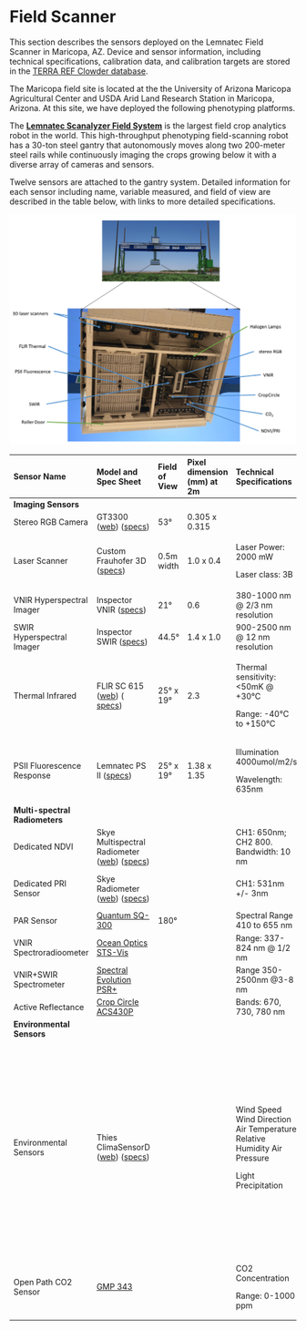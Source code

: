 # Field Scanner

This section describes the sensors deployed on the Lemnatec Field Scanner in Maricopa, AZ. Device and sensor information, including technical specifications, calibration data, and calibration targets are stored in the [TERRA REF Clowder database](https://terraref.ncsa.illinois.edu/clowder/spaces/594bda394f0cf8bbab271dfb).   

The Maricopa field site is located at the the University of Arizona Maricopa Agricultural Center and USDA Arid Land Research Station in Maricopa, Arizona. At this site, we have deployed the following phenotyping platforms.

The [**Lemnatec Scanalyzer Field System**](http://www.lemnatec.com/products/hardware-solutions/scanalyzer-field/) is the largest field crop analytics robot in the world. This high-throughput phenotyping field-scanning robot has a 30-ton steel gantry that autonomously moves along two 200-meter steel rails while continuously imaging the crops growing below it with a diverse array of cameras and sensors.

Twelve sensors are attached to the gantry system. Detailed information for each sensor including name, variable measured, and field of view are described in the table below, with links to more detailed specifications.

![](../.gitbook/assets/field_scanner_sensors%20%281%29.png)

<table>
  <thead>
    <tr>
      <th style="text-align:left">Sensor Name</th>
      <th style="text-align:left">Model and Spec Sheet</th>
      <th style="text-align:left">Field of View</th>
      <th style="text-align:left">Pixel dimension (mm) at 2m</th>
      <th style="text-align:left">Technical Specifications</th>
      <th style="text-align:left">Notes</th>
    </tr>
  </thead>
  <tbody>
    <tr>
      <td style="text-align:left"><b>Imaging Sensors</b>
      </td>
      <td style="text-align:left"></td>
      <td style="text-align:left"></td>
      <td style="text-align:left"></td>
      <td style="text-align:left"></td>
      <td style="text-align:left"></td>
    </tr>
    <tr>
      <td style="text-align:left">Stereo RGB Camera</td>
      <td style="text-align:left">GT3300 (<a href="http://www.1stvision.com/cameras/AVT/Prosilica-GT3300-B-C.html">web</a>)
        (<a href="https://terraref.ncsa.illinois.edu/clowder/datasets/5873a8ae4f0cad7d8131ac0e?space=594bda394f0cf8bbab271dfb">specs</a>)</td>
      <td
      style="text-align:left">53&#xB0;</td>
        <td style="text-align:left">0.305 x 0.315</td>
        <td style="text-align:left"></td>
        <td style="text-align:left"></td>
    </tr>
    <tr>
      <td style="text-align:left">Laser Scanner</td>
      <td style="text-align:left">Custom Frauhofer 3D (<a href="https://terraref.ncsa.illinois.edu/clowder/datasets/5873a7444f0cad7d81319b2b?space=594bda394f0cf8bbab271dfb">specs</a>)</td>
      <td
      style="text-align:left">0.5m width</td>
        <td style="text-align:left">1.0 x 0.4</td>
        <td style="text-align:left">
          <p>Laser Power: 2000 mW</p>
          <p>Laser class: 3B</p>
        </td>
        <td style="text-align:left"></td>
    </tr>
    <tr>
      <td style="text-align:left">VNIR Hyperspectral Imager</td>
      <td style="text-align:left">Inspector VNIR (<a href="https://terraref.ncsa.illinois.edu/clowder/datasets/5873a7bb4f0cad7d8131a0b7?space=594bda394f0cf8bbab271dfb">specs</a>)</td>
      <td
      style="text-align:left">21&#xB0;</td>
        <td style="text-align:left">0.6</td>
        <td style="text-align:left">380-1000 nm @ 2/3 nm resolution</td>
        <td style="text-align:left"></td>
    </tr>
    <tr>
      <td style="text-align:left">SWIR Hyperspectral Imager</td>
      <td style="text-align:left">Inspector SWIR (<a href="https://terraref.ncsa.illinois.edu/clowder/datasets/5873a79e4f0cad7d81319f5f?space=594bda394f0cf8bbab271dfb">specs</a>)</td>
      <td
      style="text-align:left">44.5&#xB0;</td>
        <td style="text-align:left">1.4 x 1.0</td>
        <td style="text-align:left">900-2500 nm @ 12 nm resolution</td>
        <td style="text-align:left"></td>
    </tr>
    <tr>
      <td style="text-align:left">Thermal Infrared</td>
      <td style="text-align:left">FLIR SC 615 (<a href="https://www.flir.com/products/a615/">web</a>) (
        <a
        href="https://terraref.ncsa.illinois.edu/clowder/datasets/5873a7184f0cad7d8131994a">specs</a>)</td>
      <td style="text-align:left">25&#xB0; x 19&#xB0;</td>
      <td style="text-align:left">2.3</td>
      <td style="text-align:left">
        <p>Thermal sensitivity: &lt;50mK @ +30&#xB0;C</p>
        <p>Range: -40&#xB0;C to +150&#xB0;C</p>
      </td>
      <td style="text-align:left"></td>
    </tr>
    <tr>
      <td style="text-align:left">PSII Fluorescence Response</td>
      <td style="text-align:left">Lemnatec PS II (<a href="https://terraref.ncsa.illinois.edu/clowder/datasets/5873a84b4f0cad7d8131a73d">specs</a>)</td>
      <td
      style="text-align:left">25&#xB0; x 19&#xB0;</td>
        <td style="text-align:left">1.38 x 1.35</td>
        <td style="text-align:left">
          <p>Illumination 4000umol/m2/s</p>
          <p>Wavelength: 635nm</p>
        </td>
        <td style="text-align:left"></td>
    </tr>
    <tr>
      <td style="text-align:left"><b>Multi-spectral Radiometers</b>
      </td>
      <td style="text-align:left"></td>
      <td style="text-align:left"></td>
      <td style="text-align:left"></td>
      <td style="text-align:left"></td>
      <td style="text-align:left"></td>
    </tr>
    <tr>
      <td style="text-align:left">Dedicated NDVI</td>
      <td style="text-align:left">Skye Multispectral Radiometer (<a href="http://www.skyeinstruments.com/news-events/new-spectral-albedometers/">web</a>)
        (<a href="https://terraref.ncsa.illinois.edu/clowder/datasets/5873a8f64f0cad7d8131af54">specs</a>)</td>
      <td
      style="text-align:left"></td>
        <td style="text-align:left"></td>
        <td style="text-align:left">CH1: 650nm; CH2 800. Bandwidth: 10 nm</td>
        <td style="text-align:left">1 down, 1 up</td>
    </tr>
    <tr>
      <td style="text-align:left">Dedicated PRI Sensor</td>
      <td style="text-align:left">Skye Radiometer (<a href="http://www.skyeinstruments.com/products/light-sensors-systems/light-sensor-range/new-ndvipri-sensor/">web</a>)
        (<a href="https://terraref.ncsa.illinois.edu/clowder/datasets/5873a9174f0cad7d8131b09a">specs</a>)</td>
      <td
      style="text-align:left"></td>
        <td style="text-align:left"></td>
        <td style="text-align:left">CH1: 531nm +/- 3nm</td>
        <td style="text-align:left">PRI = <a href="https://en.wikipedia.org/wiki/Photochemical_Reflectance_Index">Photochemical Reflectance Index</a>
        </td>
    </tr>
    <tr>
      <td style="text-align:left">PAR Sensor</td>
      <td style="text-align:left"><a href="http://www.apogeeinstruments.com/quantum/">Quantum SQ-300</a>
      </td>
      <td style="text-align:left">180&#xB0;</td>
      <td style="text-align:left"></td>
      <td style="text-align:left">Spectral Range 410 to 655 nm</td>
      <td style="text-align:left"></td>
    </tr>
    <tr>
      <td style="text-align:left">VNIR Spectroradioometer</td>
      <td style="text-align:left"><a href="http://oceanoptics.com/product/sts-vis-microspectrometer/">Ocean Optics STS-Vis</a>
      </td>
      <td style="text-align:left"></td>
      <td style="text-align:left"></td>
      <td style="text-align:left">Range: 337-824 nm @ 1/2 nm</td>
      <td style="text-align:left"></td>
    </tr>
    <tr>
      <td style="text-align:left">VNIR+SWIR Spectrometer</td>
      <td style="text-align:left"><a href="https://terraref.ncsa.illinois.edu/clowder/datasets/599deaa64f0c19c55fc0aecd">Spectral Evolution PSR+</a>
      </td>
      <td style="text-align:left"></td>
      <td style="text-align:left"></td>
      <td style="text-align:left">Range 350-2500nm @3-8 nm</td>
      <td style="text-align:left">Installed 2018</td>
    </tr>
    <tr>
      <td style="text-align:left">Active Reflectance</td>
      <td style="text-align:left"><a href="http://hollandscientific.com/product/crop-circle-acs-430-active-crop-canopy-sensor/">Crop Circle ACS430P</a>
      </td>
      <td style="text-align:left"></td>
      <td style="text-align:left"></td>
      <td style="text-align:left">Bands: 670, 730, 780 nm</td>
      <td style="text-align:left"></td>
    </tr>
    <tr>
      <td style="text-align:left"><b>Environmental Sensors</b>
      </td>
      <td style="text-align:left"></td>
      <td style="text-align:left"></td>
      <td style="text-align:left"></td>
      <td style="text-align:left"></td>
      <td style="text-align:left"></td>
    </tr>
    <tr>
      <td style="text-align:left">Environmental Sensors</td>
      <td style="text-align:left">Thies ClimaSensorD (<a href="http://www.thiesclima.com/ClimaSensorUS_e.html">web</a>)
        (<a href="https://terraref.ncsa.illinois.edu/clowder/datasets/5873a9724f0cad7d8131b4d3">specs</a>)</td>
      <td
      style="text-align:left"></td>
        <td style="text-align:left"></td>
        <td style="text-align:left">
          <p>Wind Speed
            <br />Wind Direction
            <br />Air Temperature
            <br />Relative Humidity Air Pressure</p>
          <p>Light Precipitation</p>
        </td>
        <td style="text-align:left">
          <p>Wind: 0 - 60m/s</p>
          <p>Wind direction: 0 &#x2013; 360&#xB0;</p>
          <p>Air temperature: -30&#xB0;C &#x2013; 70&#xB0;C</p>
          <p>Relative Humidity: 0 &#x2013; 100%</p>
          <p>Air pressure: 300 &#x2013; 1100hPa</p>
          <p>Lightness: 0 &#x2013; 150kLux</p>
        </td>
    </tr>
    <tr>
      <td style="text-align:left">Open Path CO2 Sensor</td>
      <td style="text-align:left"><a href="http://www.vaisala.com/en/products/carbondioxide/Pages/GMP343.aspx">GMP 343</a>
      </td>
      <td style="text-align:left"></td>
      <td style="text-align:left"></td>
      <td style="text-align:left">
        <p>CO2 Concentration</p>
        <p>Range: 0-1000 ppm</p>
      </td>
      <td style="text-align:left"></td>
    </tr>
  </tbody>
</table>

#### 

